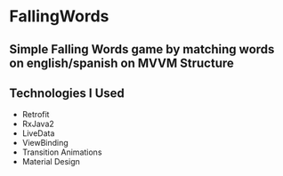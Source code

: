 # FallingWords

## Simple Falling Words game by matching words on english/spanish on MVVM Structure

## Technologies I Used 
- Retrofit
- RxJava2
- LiveData
- ViewBinding
- Transition Animations
- Material Design




